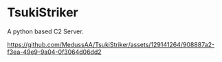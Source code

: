 # TsukiStriker
A python based C2 Server.






https://github.com/MedussAA/TsukiStriker/assets/129141264/908887a2-f3ea-49e9-9a04-0f3064d06dd2


